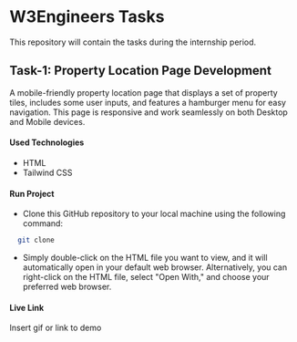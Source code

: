 
# W3Engineers Tasks

This repository will contain the tasks during the internship period.




## Task-1: Property Location Page Development
A mobile-friendly property location page that displays a set of property tiles, includes some user inputs, and features a hamburger menu for easy navigation. This page is responsive and work seamlessly on both Desktop and Mobile devices.


#### Used Technologies

- HTML
- Tailwind CSS



#### Run Project

- Clone this GitHub repository to your local machine using the following command:

```bash
  git clone 
```
- Simply double-click on the HTML file you want to view, and it will automatically open in your default web browser. Alternatively, you can right-click on the HTML file, select "Open With," and choose your preferred web browser.


#### Live Link

Insert gif or link to demo

